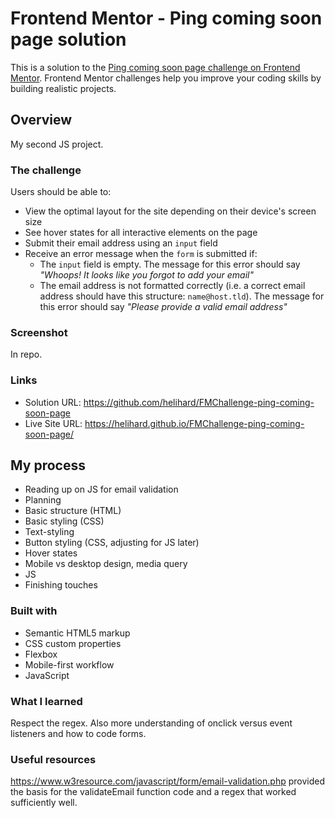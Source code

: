 # Frontend Mentor - Ping coming soon page solution

This is a solution to the [Ping coming soon page challenge on Frontend Mentor](https://www.frontendmentor.io/challenges/ping-single-column-coming-soon-page-5cadd051fec04111f7b848da). Frontend Mentor challenges help you improve your coding skills by building realistic projects. 


## Overview
My second JS project.


### The challenge

Users should be able to:

- View the optimal layout for the site depending on their device's screen size
- See hover states for all interactive elements on the page
- Submit their email address using an `input` field
- Receive an error message when the `form` is submitted if:
	- The `input` field is empty. The message for this error should say *"Whoops! It looks like you forgot to add your email"*
	- The email address is not formatted correctly (i.e. a correct email address should have this structure: `name@host.tld`). The message for this error should say *"Please provide a valid email address"*


### Screenshot

In repo.


### Links

- Solution URL: https://github.com/helihard/FMChallenge-ping-coming-soon-page
- Live Site URL: https://helihard.github.io/FMChallenge-ping-coming-soon-page/


## My process

- Reading up on JS for email validation
- Planning
- Basic structure (HTML)
- Basic styling (CSS)
- Text-styling
- Button styling (CSS, adjusting for JS later)
- Hover states
- Mobile vs desktop design, media query
- JS
- Finishing touches


### Built with

- Semantic HTML5 markup
- CSS custom properties
- Flexbox
- Mobile-first workflow
- JavaScript


### What I learned

Respect the regex. Also more understanding of onclick versus event listeners and how to code forms.


### Useful resources

https://www.w3resource.com/javascript/form/email-validation.php provided the basis for the validateEmail function code and a regex that worked sufficiently well.